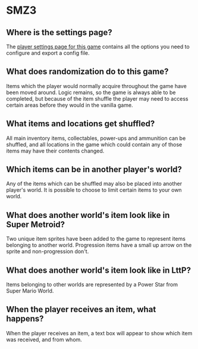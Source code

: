 # SMZ3

## Where is the settings page?

The [player settings page for this game](../player-settings) contains all the options you need to configure and export a
config file.

## What does randomization do to this game?

Items which the player would normally acquire throughout the game have been moved around. Logic remains, so the game is
always able to be completed, but because of the item shuffle the player may need to access certain areas before they
would in the vanilla game.

## What items and locations get shuffled?

All main inventory items, collectables, power-ups and ammunition can be shuffled, and all locations in the game which 
could contain any of those items may have their contents changed.

## Which items can be in another player's world?

Any of the items which can be shuffled may also be placed into another player's world. It is possible to choose to limit
certain items to your own world.

## What does another world's item look like in Super Metroid?

Two unique item sprites have been added to the game to represent items belonging to another world. Progression items have
a small up arrow on the sprite and non-progression don't.

## What does another world's item look like in LttP?

Items belonging to other worlds are represented by a Power Star from Super Mario World.

## When the player receives an item, what happens?

When the player receives an item, a text box will appear to show which item was received, and from whom.

